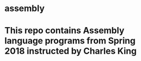 # assembly
# This repo contains Assembly language programs from Spring 2018 instructed by Charles King

